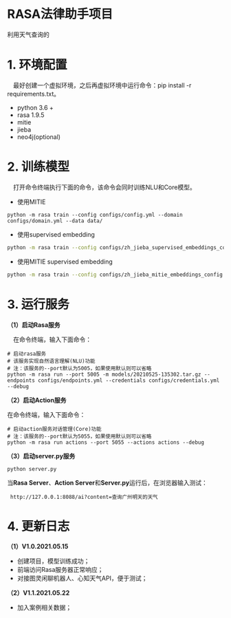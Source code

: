 # RASA法律助手项目
利用天气查询的

# 1. 环境配置
&emsp;最好创建一个虚拟环境，之后再虚拟环境中运行命令：pip install -r requirements.txt。

- python 3.6 +
- rasa 1.9.5
- mitie
- jieba
- neo4j(optional)

# 2. 训练模型  

&emsp;打开命令终端执行下面的命令，该命令会同时训练NLU和Core模型。

- 使用MITIE

```shell
python -m rasa train --config configs/config.yml --domain configs/domain.yml --data data/
```

- 使用supervised embedding

```bash
python -m rasa train --config configs/zh_jieba_supervised_embeddings_config.yml --domain configs/domain.yml --data data/
```

- 使用MITIE supervised embedding

```bash
python -m rasa train --config configs/zh_jieba_mitie_embeddings_config.yml --domain configs/domain.yml --data data/
```

# 3. 运行服务  

**（1）启动Rasa服务**

&emsp;在命令终端，输入下面命令：

```shell
# 启动rasa服务
# 该服务实现自然语言理解(NLU)功能
# 注：该服务的--port默认为5005，如果使用默认则可以省略
python -m rasa run --port 5005 -m models/20210525-135302.tar.gz --endpoints configs/endpoints.yml --credentials configs/credentials.yml --debug
```

**（2）启动Action服务**

在命令终端，输入下面命令：

```shell
# 启动action服务对话管理(Core)功能
# 注：该服务的--port默认为5055，如果使用默认则可以省略
python -m rasa run actions --port 5055 --actions actions --debug
```

**（3）启动server.py服务**

```shell
python server.py
```

当**Rasa Server**、**Action Server**和**Server.py**运行后，在浏览器输入测试：

` http://127.0.0.1:8088/ai?content=查询广州明天的天气`


# 4. 更新日志

**（1）V1.0.2021.05.15**

- 创建项目，模型训练成功；
- 前端访问Rasa服务器正常响应；
- 对接图灵闲聊机器人、心知天气API，便于测试；

**（2）V1.1.2021.05.22**

- 加入案例相关数据；


